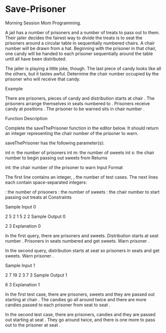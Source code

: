 # Save-Prisoner
Morning Session Mom Programming.


A jail has a number of prisoners and a number of treats to pass out to them. Their jailer decides the fairest way to divide the treats is to seat the prisoners around a circular table in sequentially numbered chairs. A chair number will be drawn from a hat. Beginning with the prisoner in that chair, one candy will be handed to each prisoner sequentially around the table until all have been distributed.

The jailer is playing a little joke, though. The last piece of candy looks like all the others, but it tastes awful. Determine the chair number occupied by the prisoner who will receive that candy.

Example




There are  prisoners,  pieces of candy and distribution starts at chair . The prisoners arrange themselves in seats numbered  to . Prisoners receive candy at positions . The prisoner to be warned sits in chair number .

Function Description

Complete the saveThePrisoner function in the editor below. It should return an integer representing the chair number of the prisoner to warn.

saveThePrisoner has the following parameter(s):

int n: the number of prisoners
int m: the number of sweets
int s: the chair number to begin passing out sweets from
Returns

int: the chair number of the prisoner to warn
Input Format

The first line contains an integer, , the number of test cases.
The next  lines each contain  space-separated integers:

: the number of prisoners
: the number of sweets
: the chair number to start passing out treats at
Constraints

Sample Input 0

2
5 2 1
5 2 2
Sample Output 0

2
3
Explanation 0

In the first query, there are  prisoners and  sweets. Distribution starts at seat number . Prisoners in seats numbered  and  get sweets. Warn prisoner .

In the second query, distribution starts at seat  so prisoners in seats  and  get sweets. Warn prisoner .

Sample Input 1

2
7 19 2
3 7 3
Sample Output 1

6
3
Explanation 1

In the first test case, there are  prisoners,  sweets and they are passed out starting at chair . The candies go all around twice and there are  more candies passed to each prisoner from seat  to seat .

In the second test case, there are  prisoners,  candies and they are passed out starting at seat . They go around twice, and there is one more to pass out to the prisoner at seat .
